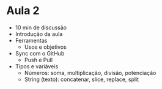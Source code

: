 # Aula 2

- 10 min de discussão
- Introdução da aula
- Ferramentas
  - Usos e objetivos
- Sync com o GitHub
  - Push e Pull
- Tipos e variáveis
  - Números: soma, multiplicação, divisão, potenciação
  - String (texto): concatenar, slice, replace, split

